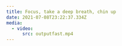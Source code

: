 ```yaml
---
title: Focus, take a deep breath, chin up
date: 2021-07-08T23:22:37.334Z
media:
  - video:
      src: outputfast.mp4
---
```

